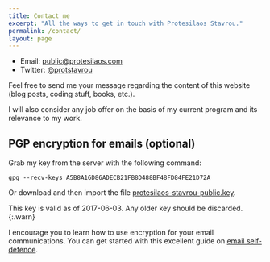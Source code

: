 ```yaml
---
title: Contact me
excerpt: "All the ways to get in touch with Protesilaos Stavrou."
permalink: /contact/
layout: page
---
```

- Email: <public@protesilaos.com>
- Twitter: [@protstavrou](https://twitter.com/protstavrou)

Feel free to send me your message regarding the content of this website (blog posts, coding stuff, books, etc.).

I will also consider any job offer on the basis of my current program and its relevance to my work.

## PGP encryption for emails (optional)

Grab my key from the server with the following command:

```shell
gpg --recv-keys A5B8A16D86ADECB21FB8D488BF48FD84FE21D72A
```

Or download and then import the file [protesilaos-stavrou-public.key](/pages/certificates/protesilaos-stavrou-public.key).

This key is valid as of 2017-06-03. Any older key should be discarded.
{:.warn}

I encourage you to learn how to use encryption for your email communications. You can get started with this excellent guide on [email self-defence](https://emailselfdefense.fsf.org/en/).
